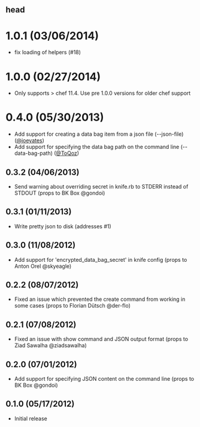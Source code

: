## head

# 1.0.1 (03/06/2014)

* fix loading of helpers (#18)

# 1.0.0 (02/27/2014)
* Only supports > chef 11.4. Use pre 1.0.0 versions for older chef support

# 0.4.0 (05/30/2013)
* Add support for creating a data bag item from a json file (--json-file)  ([@joeyates](https://github.com/joeyates))
* Add support for specifying the data bag path on the command line (--data-bag-path) ([@ToQoz](https://github.com/ToQoz))

## 0.3.2 (04/06/2013)
* Send warning about overriding secret in knife.rb to STDERR instead of STDOUT (props to BK Box @gondoi)

## 0.3.1 (01/11/2013)
* Write pretty json to disk (addresses #1)

## 0.3.0 (11/08/2012)
* Add support for 'encrypted_data_bag_secret' in knife config (props to Anton Orel @skyeagle)

## 0.2.2 (08/07/2012)
* Fixed an issue which prevented the create command from working in some cases (props to Florian Dütsch @der-flo)

## 0.2.1 (07/08/2012)
* Fixed an issue with show command and JSON output format (props to Ziad Sawalha @ziadsawalha)

## 0.2.0 (07/01/2012)
* Add support for specifying JSON content on the command line (props to BK Box @gondoi)

## 0.1.0 (05/17/2012)
* Initial release
